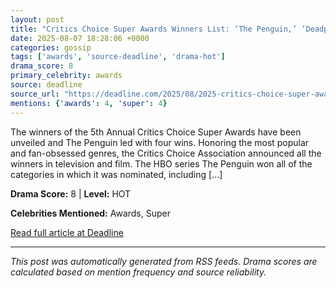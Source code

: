 ```yaml
---
layout: post
title: "Critics Choice Super Awards Winners List: ‘The Penguin,’ ‘Deadpool & Wolverine,’ ‘Sinners’ & More"
date: 2025-08-07 18:28:06 +0000
categories: gossip
tags: ['awards', 'source-deadline', 'drama-hot']
drama_score: 8
primary_celebrity: awards
source: deadline
source_url: "https://deadline.com/2025/08/2025-critics-choice-super-awards-winners-list-1236481393/"
mentions: {'awards': 4, 'super': 4}
---
```


The winners of the 5th Annual Critics Choice Super Awards have been unveiled and The Penguin led with four wins. Honoring the most popular and fan-obsessed genres, the Critics Choice Association announced all the winners in television and film. The HBO series The Penguin won all of the categories in which it was nominated, including [&#8230;]

**Drama Score:** 8 | **Level:** HOT

**Celebrities Mentioned:** Awards, Super

[Read full article at Deadline](https://deadline.com/2025/08/2025-critics-choice-super-awards-winners-list-1236481393/)

---
*This post was automatically generated from RSS feeds. Drama scores are calculated based on mention frequency and source reliability.*
